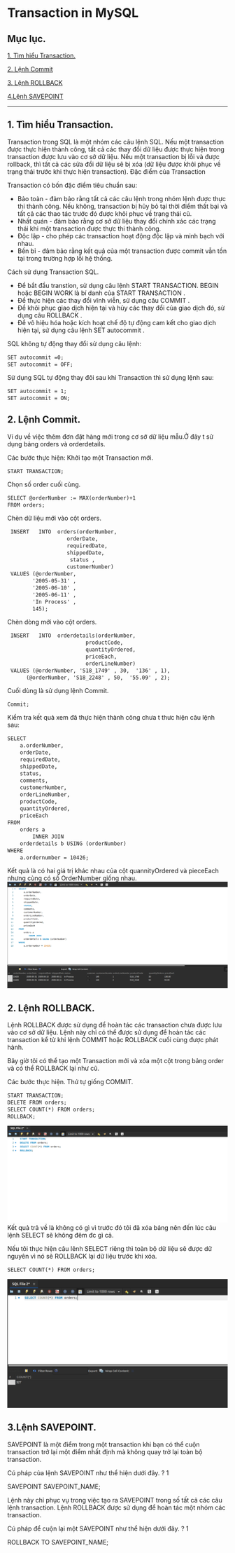 #  Transaction in MySQL

## Mục lục.

[1. Tìm hiểu Transaction.](#1)

[2. Lệnh Commit](#2)

[3. Lệnh ROLLBACK](#3)

[4.Lệnh SAVEPOINT](#4)

----

<a name ="1"></a>
## 1. Tìm hiểu Transaction.
Transaction trong SQL là một nhóm các câu lệnh SQL. Nếu một transaction được thực hiện thành công, tất cả các thay đổi dữ liệu được thực hiện trong transaction được lưu vào cơ sở dữ liệu. Nếu một transaction bị lỗi và được rollback, thì tất cả các sửa đổi dữ liệu sẽ bị xóa (dữ liệu được khôi phục về trạng thái trước khi thực hiện transaction).
Đặc điểm của Transaction

Transaction có bốn đặc điểm tiêu chuẩn sau:

- Bảo toàn - đảm bảo rằng tất cả các câu lệnh trong nhóm lệnh được thực thi thành công. Nếu không, transaction bị hủy bỏ tại thời điểm thất bại và tất cả các thao tác trước đó được khôi phục về trạng thái cũ.
- Nhất quán - đảm bảo rằng cơ sở dữ liệu thay đổi chính xác các trạng thái khi một transaction được thực thi thành công.
- Độc lập - cho phép các transaction hoạt động độc lập và minh bạch với nhau.
- Bền bỉ - đảm bảo rằng kết quả của một transaction được commit vẫn tồn tại trong trường hợp lỗi hệ thống.

Cách sử dụng Transaction SQL.
- Để bắt đầu transtion, sử dụng câu lệnh START TRANSACTION. BEGIN hoặc BEGIN WORK là bí danh của START TRANSACTION .
- Để thực hiện các thay đổi vĩnh viễn, sử dụng câu COMMIT .
- Để khôi phục giao dịch hiện tại và hủy các thay đổi của giao dịch đó, sử dụng câu ROLLBACK .
- Để vô hiệu hóa hoặc kích hoạt chế độ tự động cam kết cho giao dịch hiện tại, sử dụng câu lệnh SET autocommit . 

SQL không tự động thay đổi sử dụng câu lệnh:
```
SET autocommit =0;
SET autocommit = OFF;
```
Sử dụng SQL tự động thay đôi sau khi Transaction thì sử dụng lệnh sau:
```
SET autocommit = 1;
SET autocommit = ON;
```

<a name ="2"></a>
## 2. Lệnh Commit.

Ví dụ về việc thêm đơn đặt hàng mới trong cơ sở dữ liệu mẫu.Ở đây t sử dụng bảng orders và orderdetails.

Các bước thực hiện:
Khởi tạo một Transaction mới.
```
START TRANSACTION;
```
Chọn số order cuối cùng.
```
SELECT @orderNumber := MAX(orderNumber)+1
FROM orders;
```

Chèn dữ liệu mới vào cột orders.
```
 INSERT   INTO  orders(orderNumber,
                   orderDate,
                   requiredDate,
                   shippedDate,
                    status ,
                   customerNumber)
 VALUES (@orderNumber,
        '2005-05-31' ,
        '2005-06-10' ,
        '2005-06-11' ,
        'In Process' ,
        145);
```
Chèn dòng mới vào cột orders.
```
 INSERT   INTO  orderdetails(orderNumber,
                         productCode,
                         quantityOrdered,
                         priceEach,
                         orderLineNumber)
 VALUES (@orderNumber, 'S18_1749' , 30,  '136' , 1),
      (@orderNumber, 'S18_2248' , 50,  '55.09' , 2); 
```
Cuối dùng là sử dụng lệnh Commit.
```
Commit;
```

Kiểm tra kết quả xem đã thực hiện thành công chưa t thưc hiện câu lệnh sau:
```
SELECT 
    a.orderNumber,
    orderDate,
    requiredDate,
    shippedDate,
    status,
    comments,
    customerNumber,
    orderLineNumber,
    productCode,
    quantityOrdered,
    priceEach
FROM
    orders a
        INNER JOIN
    orderdetails b USING (orderNumber)
WHERE
    a.ordernumber = 10426;
```
Kết quả là có hai giá trị khác nhau của cột quannityOrdered và pieceEach nhưng cùng có số OrderNumber giống nhau.
![](sql/anh93.png)


<a name ="2"></a>
## 2. Lệnh ROLLBACK.
Lệnh ROLLBACK được sử dụng để hoàn tác các transaction chưa được lưu vào cơ sở dữ liệu. Lệnh này chỉ có thể được sử dụng để hoàn tác các transaction kể từ khi lệnh COMMIT hoặc ROLLBACK cuối cùng được phát hành.

Bây giờ tôi có thể tạo một Transaction mới và xóa một cột trong bảng order và có thể ROLLBACK lại như cũ.

Các bước thực hiện. Thứ tự giống COMMIT.
```
START TRANSACTION;
DELETE FROM orders;
SELECT COUNT(*) FROM orders;
ROLLBACK;
```
![](sql/anh94.png)
Kết quả trả về là không có gì vì trước đó tôi đã xóa bảng nên đến lúc câu lệnh SELECT sẽ không đêm đc gì cả.

Nếu tôi thực hiện câu lênh SELECT riêng thì toàn bộ dữ liệu sẽ được dữ nguyên vì nó sẽ ROLLBACK lại dữ liệu trước khi xóa.
```
SELECT COUNT(*) FROM orders;
```
![](sql/anh95.png)
<a name ="3"></a>
## 3.Lệnh SAVEPOINT.

SAVEPOINT là một điểm trong một transaction khi bạn có thể cuộn transaction trở lại một điểm nhất định mà không quay trở lại toàn bộ transaction.

Cú pháp của lệnh SAVEPOINT như thể hiện dưới đây.
?
1
	
SAVEPOINT SAVEPOINT_NAME;

Lệnh này chỉ phục vụ trong việc tạo ra SAVEPOINT trong số tất cả các câu lệnh transaction. Lệnh ROLLBACK được sử dụng để hoàn tác một nhóm các transaction.

Cú pháp để cuộn lại một SAVEPOINT như thể hiện dưới đây.
?
1
	
ROLLBACK TO SAVEPOINT_NAME;